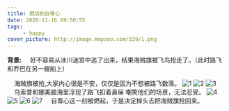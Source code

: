 ```yaml
---
title: 燃烧的自尊心
date: 2020-11-16 09:50:55
tags: 
     - happy
cover_picture: http://image.mopzoo.com/329/1.png
---
```

**背景:**
&nbsp;&nbsp;&nbsp;&nbsp;好不容易从冰川迷宫中逃了出来，结果海贼旗被飞鸟抢走了。（此时路飞和乔巴在另一艘船上）

&nbsp;&nbsp;&nbsp;&nbsp;海贼旗被抢,大家内心很是不安，仅仅是因为不想被路飞数落。
![1](http://image.mopzoo.com/329/1.png)
![2](http://image.mopzoo.com/329/2.png)
![3](http://image.mopzoo.com/329/3.png)
&nbsp;&nbsp;&nbsp;&nbsp;乌索普和娜美脑海里浮现了路飞扣着鼻屎 嘲笑他们的场景，无法忍受。
![4](http://image.mopzoo.com/329/4.png)
![5](http://image.mopzoo.com/329/5.png)
![6](http://image.mopzoo.com/329/6.png)
![7](http://image.mopzoo.com/329/7.png)
&nbsp;&nbsp;&nbsp;&nbsp;自尊心这一刻被燃起，于是决定掉头去把海贼旗抢回来。
